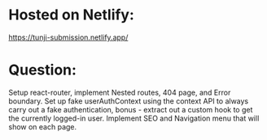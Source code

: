 # Hosted on Netlify:

https://tunji-submission.netlify.app/

# Question:

Setup react-router, implement Nested routes, 404 page, and Error boundary. Set up fake
userAuthContext using the context API to always carry out a fake authentication, bonus -
extract out a custom hook to get the currently logged-in user. Implement SEO and
Navigation menu that will show on each page.
